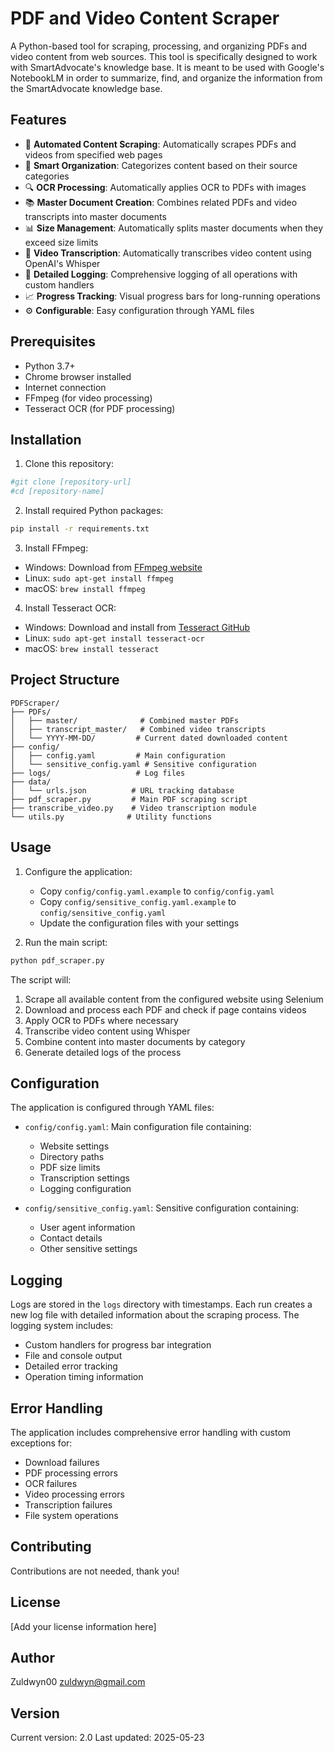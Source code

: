 # PDF and Video Content Scraper

A Python-based tool for scraping, processing, and organizing PDFs and video content from web sources. This tool is specifically designed to work with SmartAdvocate's knowledge base. It is meant to be used with Google's NotebookLM in order to summarize, find, and organize the information from the SmartAdvocate knowledge base.

## Features

- 🔄 **Automated Content Scraping**: Automatically scrapes PDFs and videos from specified web pages
- 📑 **Smart Organization**: Categorizes content based on their source categories
- 🔍 **OCR Processing**: Automatically applies OCR to PDFs with images
- 📚 **Master Document Creation**: Combines related PDFs and video transcripts into master documents
- 📊 **Size Management**: Automatically splits master documents when they exceed size limits
- 🎥 **Video Transcription**: Automatically transcribes video content using OpenAI's Whisper
- 📝 **Detailed Logging**: Comprehensive logging of all operations with custom handlers
- 📈 **Progress Tracking**: Visual progress bars for long-running operations
- ⚙️ **Configurable**: Easy configuration through YAML files

## Prerequisites

- Python 3.7+
- Chrome browser installed
- Internet connection
- FFmpeg (for video processing)
- Tesseract OCR (for PDF processing)

## Installation

1. Clone this repository:
```bash
#git clone [repository-url] 
#cd [repository-name]
```

2. Install required Python packages:
```bash
pip install -r requirements.txt
```

3. Install FFmpeg:
- Windows: Download from [FFmpeg website](https://ffmpeg.org/download.html)
- Linux: `sudo apt-get install ffmpeg`
- macOS: `brew install ffmpeg`

4. Install Tesseract OCR:
- Windows: Download and install from [Tesseract GitHub](https://github.com/UB-Mannheim/tesseract/wiki)
- Linux: `sudo apt-get install tesseract-ocr`
- macOS: `brew install tesseract`

## Project Structure

```
PDFScraper/
├── PDFs/
│   ├── master/              # Combined master PDFs
│   ├── transcript_master/   # Combined video transcripts
│   └── YYYY-MM-DD/         # Current dated downloaded content
├── config/
│   ├── config.yaml         # Main configuration
│   └── sensitive_config.yaml # Sensitive configuration
├── logs/                   # Log files
├── data/
│   └── urls.json          # URL tracking database
├── pdf_scraper.py         # Main PDF scraping script
├── transcribe_video.py    # Video transcription module
└── utils.py              # Utility functions
```

## Usage

1. Configure the application:
   - Copy `config/config.yaml.example` to `config/config.yaml`
   - Copy `config/sensitive_config.yaml.example` to `config/sensitive_config.yaml`
   - Update the configuration files with your settings

2. Run the main script:
```bash
python pdf_scraper.py
```

The script will:
1. Scrape all available content from the configured website using Selenium
2. Download and process each PDF and check if page contains videos
3. Apply OCR to PDFs where necessary
4. Transcribe video content using Whisper
5. Combine content into master documents by category
6. Generate detailed logs of the process

## Configuration

The application is configured through YAML files:

- `config/config.yaml`: Main configuration file containing:
  - Website settings
  - Directory paths
  - PDF size limits
  - Transcription settings
  - Logging configuration

- `config/sensitive_config.yaml`: Sensitive configuration containing:
  - User agent information
  - Contact details
  - Other sensitive settings

## Logging

Logs are stored in the `logs` directory with timestamps. Each run creates a new log file with detailed information about the scraping process. The logging system includes:
- Custom handlers for progress bar integration
- File and console output
- Detailed error tracking
- Operation timing information

## Error Handling

The application includes comprehensive error handling with custom exceptions for:
- Download failures
- PDF processing errors
- OCR failures
- Video processing errors
- Transcription failures
- File system operations

## Contributing

Contributions are not needed, thank you!

## License

[Add your license information here]

## Author

Zuldwyn00 <zuldwyn@gmail.com>

## Version

Current version: 2.0
Last updated: 2025-05-23 